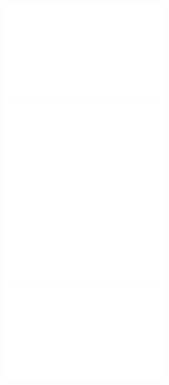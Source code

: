 ![](https://raw.githubusercontent.com/brentporter/github-stats/master/generated/overview.svg#gh-dark-mode-only)
![](https://raw.githubusercontent.com/brentporter/github-stats/master/generated/overview.svg#gh-light-mode-only)![](https://raw.githubusercontent.com/brentporter/github-stats/master/generated/languages.svg#gh-dark-mode-only)
![](https://raw.githubusercontent.com/brentporter/github-stats/master/generated/languages.svg#gh-light-mode-only)

<!--
**brentporter/brentporter** is a ✨ _special_ ✨ repository because its `README.md` (this file) appears on your GitHub profile.

Here are some ideas to get you started:

- 🔭 I’m currently working on ...
- 🌱 I’m currently learning ...
- 👯 I’m looking to collaborate on ...
- 🤔 I’m looking for help with ...
- 💬 Ask me about ...
- 📫 How to reach me: ...
- 😄 Pronouns: ...
- ⚡ Fun fact: ...
-->
